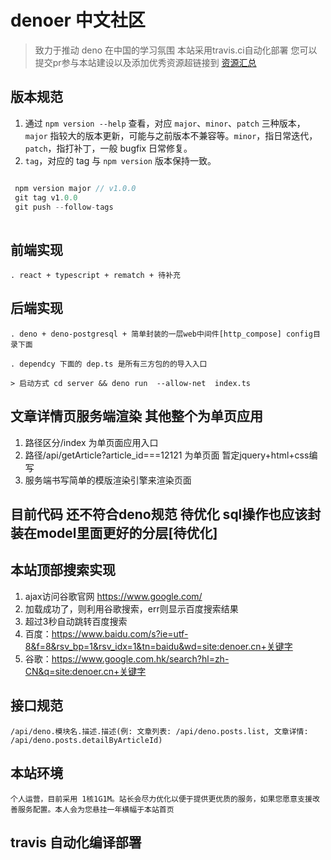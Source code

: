 # denoer 中文社区

> 致力于推动 deno 在中国的学习氛围
> 本站采用travis.ci自动化部署
> 您可以提交pr参与本站建设以及添加优秀资源超链接到 [资源汇总](https://deno.cn/new)

## 版本规范

1. 通过 `npm version --help` 查看，对应 `major`、`minor`、`patch` 三种版本， `major` 指较大的版本更新，可能与之前版本不兼容等。`minor`，指日常迭代，`patch`，指打补丁，一般 bugfix 日常修复。
2. `tag`，对应的 tag 与 `npm version` 版本保持一致。

```JavaScript

 npm version major // v1.0.0
 git tag v1.0.0
 git push --follow-tags
 
```


## 前端实现

    . react + typescript + rematch + 待补充

## 后端实现

    . deno + deno-postgresql + 简单封装的一层web中间件[http_compose] config目录下面

    . dependcy 下面的 dep.ts 是所有三方包的的导入入口

    > 启动方式 cd server && deno run  --allow-net  index.ts

## 文章详情页服务端渲染 其他整个为单页应用

1. 路径区分/index 为单页面应用入口
2. 路径/api/getArticle?article_id===12121 为单页面 暂定jquery+html+css编写
3. 服务端书写简单的模版渲染引擎来渲染页面

## 目前代码 还不符合deno规范 待优化 sql操作也应该封装在model里面更好的分层[待优化]

## 本站顶部搜索实现
   1. ajax访问谷歌官网 https://www.google.com/
   2. 加载成功了，则利用谷歌搜索，err则显示百度搜索结果 
   3. 超过3秒自动跳转百度搜索
   4. 百度：https://www.baidu.com/s?ie=utf-8&f=8&rsv_bp=1&rsv_idx=1&tn=baidu&wd=site:denoer.cn+关键字
   5. 谷歌：https://www.google.com.hk/search?hl=zh-CN&q=site:denoer.cn+关键字

## 接口规范

    /api/deno.模块名.描述.描述(例: 文章列表: /api/deno.posts.list, 文章详情: /api/deno.posts.detailByArticleId)

## 本站环境
    个人运营，目前采用 1核1G1M。站长会尽力优化以便于提供更优质的服务，如果您愿意支援改善服务配置。本人会为您悬挂一年横幅于本站首页

## travis 自动化编译部署